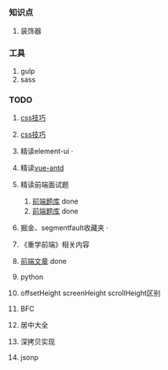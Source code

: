 ### 知识点

1. 装饰器



### 工具

1. gulp
2. sass

### TODO

1. [css技巧](https://chokcoco.github.io/CSS-Inspiration/#/)
2. [css技巧](https://github.com/chokcoco/iCSS)
3. 精读element-ui ·
4. 精读[vue-antd](https://github.com/vueComponent/ant-design-vue)
5. 精读前端面试题
   1. [前端题库](https://fe.padding.me/#/) done
   2. [前端题库](https://juejin.im/post/5b94d8965188255c5a0cdc02?utm_source=gold_browser_extension) done
6. 掘金、segmentfault收藏夹 ·
7. 《重学前端》相关内容
8. [前端文章](https://juejin.im/entry/57c525fe79bc440063f0bd7e) done
9. python



1. offsetHeight screenHeight scrollHeight区别
2. BFC
3. 居中大全
4. 深拷贝实现
5. jsonp